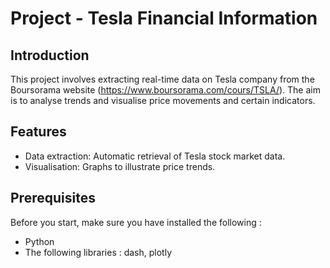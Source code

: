 # Project - Tesla Financial Information

## Introduction
This project involves extracting real-time data on Tesla company from the Boursorama website (https://www.boursorama.com/cours/TSLA/). The aim is to analyse trends and visualise price movements and certain indicators.

## Features
- Data extraction: Automatic retrieval of Tesla stock market data.
- Visualisation: Graphs to illustrate price trends.

## Prerequisites
Before you start, make sure you have installed the following :
- Python
- The following libraries : dash, plotly




